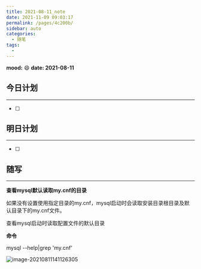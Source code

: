 ```yaml
---
title: 2021-08-11_note
date: 2021-11-09 09:03:17
permalink: /pages/4c200b/
sidebar: auto
categories:
  - 随笔
tags:
  - 
---
```

**mood:** :smile:  																		**date: 2021-08-11**  
## 今日计划  
------
- [ ]  
## 明日计划  
------
- [ ]  
## 随写 
------

**查看mysql默认读取my.cnf的目录**

如果没有设置使用指定目录的my.cnf，mysql启动时会读取安装目录根目录及默认目录下的my.cnf文件。

查看mysql启动时读取配置文件的默认目录

**命令**

mysql --help|grep 'my.cnf'

![image-20210811141126305](https://gitee.com/zxqzhuzhu/imgs/raw/master/picGo/image-20210811141126305.png)